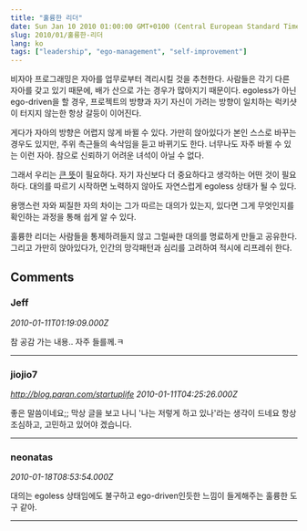 ```yaml
---
title: "훌륭한 리더"
date: Sun Jan 10 2010 01:00:00 GMT+0100 (Central European Standard Time)
slug: 2010/01/훌륭한-리더
lang: ko
tags: ["leadership", "ego-management", "self-improvement"]
---
```


비자아 프로그래밍은 자아를 업무로부터 격리시킬 것을 추천한다. 사람들은 각기 다른 자아를 갖고 있기 때문에, 배가 산으로 가는 경우가 많아지기 때문이다. egoless가 아닌 ego-driven을 할 경우, 프로젝트의 방향과 자기 자신이 가려는 방향이 일치하는 럭키샷이 터지지 않는한 항상 갈등이 이어진다.

게다가 자아의 방향은 어렵지 않게 바뀔 수 있다. 가만히 앉아있다가 본인 스스로 바꾸는 경우도 있지만, 주위 측근들의 속삭임을 듣고 바뀌기도 한다. 너무나도 자주 바뀔 수 있는 이런 자아. 참으로 신뢰하기 어려운 녀석이 아닐 수 없다.

그래서 우리는 [큰 뜻](http://krdic.naver.com/detail.nhn?docid=9271600)이 필요하다. 자기 자신보다 더 중요하다고 생각하는 어떤 것이 필요하다. 대의를 따르기 시작하면 노력하지 않아도 자연스럽게 egoless 상태가 될 수 있다.

용맹스런 자와 찌질한 자의 차이는 그가 따르는 대의가 있는지, 있다면 그게 무엇인지를 확인하는 과정을 통해 쉽게 알 수 있다.

훌륭한 리더는 사람들을 통제하려들지 않고 그럴싸한 대의를 명료하게 만들고 공유한다. 그리고 가만히 앉아있다가, 인간의 망각패턴과 심리를 고려하여 적시에 리프레쉬 한다.

## Comments

### Jeff
*2010-01-11T01:19:09.000Z*

참 공감 가는 내용..
자주 들를께.ㅋ

---

### jiojio7
*http://blog.paran.com/startuplife*
*2010-01-11T04:25:26.000Z*

좋은 말씀이네요;; 
막상 글을 보고 나니 '나는 저렇게 하고 있나'라는 생각이 드네요
항상 조심하고, 고민하고 있어야 겠습니다.

---

### neonatas
*2010-01-18T08:53:54.000Z*

대의는 egoless 상태임에도 불구하고 ego-driven인듯한 느낌이 들게해주는 훌륭한 도구 같아.

---

